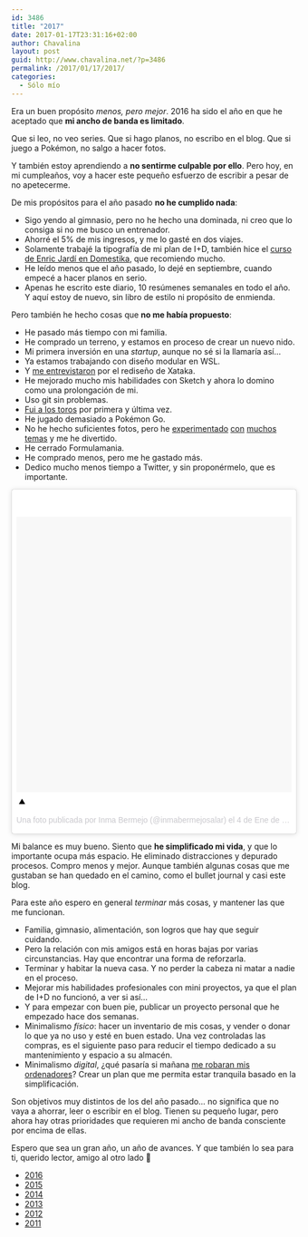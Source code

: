 ```yaml
---
id: 3486
title: "2017"
date: 2017-01-17T23:31:16+02:00
author: Chavalina
layout: post
guid: http://www.chavalina.net/?p=3486
permalink: /2017/01/17/2017/
categories:
  - Sólo mío
---
```

Era un buen propósito _menos, pero mejor_. 2016 ha sido el año en que he aceptado que **mi ancho de banda es limitado**.

Que si leo, no veo series. Que si hago planos, no escribo en el blog. Que si juego a Pokémon, no salgo a hacer fotos.

Y también estoy aprendiendo a **no sentirme culpable por ello**. Pero hoy, en mi cumpleaños, voy a hacer este pequeño esfuerzo de escribir a pesar de no apetecerme.

De mis propósitos para el año pasado **no he cumplido nada**:

  * Sigo yendo al gimnasio, pero no he hecho una dominada, ni creo que lo consiga si no me busco un entrenador.
  * Ahorré el 5% de mis ingresos, y me lo gasté en dos viajes.
  * Solamente trabajé la tipografía de mi plan de I+D, también hice el [curso de Enric Jardí en Domestika]("https://www.domestika.org/es/courses/91-como-elegir-tipografias”), que recomiendo mucho.
  * He leído menos que el año pasado, lo dejé en septiembre, cuando empecé a hacer planos en serio.
  * Apenas he escrito este diario, 10 resúmenes semanales en todo el año. Y aquí estoy de nuevo, sin libro de estilo ni propósito de enmienda.

Pero también he hecho cosas que **no me había propuesto**:

  * He pasado más tiempo con mi familia.
  * He comprado un terreno, y estamos en proceso de crear un nuevo nido.
  * Mi primera inversión en una _startup_, aunque no sé si la llamaría así…
  * Ya estamos trabajando con diseño modular en WSL.
  * Y [me entrevistaron]("http://mosaic.uoc.edu/2016/12/20/entrevista-a-inma-bermejo-redisenando-xataka/“) por el rediseño de Xataka.
  * He mejorado mucho mis habilidades con Sketch y ahora lo domino como una prolongación de mi.
  * Uso git sin problemas.
  * [Fui a los toros]("https://www.instagram.com/p/BHh_-3FAHb6/?taken-by=inmabermejosalar”) por primera y última vez.
  * He jugado demasiado a Pokémon Go.
  * No he hecho suficientes fotos, pero he [experimentado]("https://www.instagram.com/p/BDUHHkNtsn6/?taken-by=inmabermejosalar”) [con]("https://www.instagram.com/p/BDtXfDYNslv/?taken-by=inmabermejosalar”) [muchos]("https://www.instagram.com/p/BI45-JnApc1/?taken-by=inmabermejosalar”) [temas]("https://www.instagram.com/p/BI9pdjPAP8I/?taken-by=inmabermejosalar”) y me he divertido.
  * He cerrado Formulamania.
  * He comprado menos, pero me he gastado más.
  * Dedico mucho menos tiempo a Twitter, y sin proponérmelo, que es importante.

<blockquote class="instagram-media" style="background: #FFF; border: 0; border-radius: 3px; box-shadow: 0 0 1px 0 rgba(0,0,0,0.5),0 1px 10px 0 rgba(0,0,0,0.15); margin: 1px; max-width: 658px; padding: 0; width: calc(100% - 2px);" data-instgrm-captioned="" data-instgrm-version="7">
<div style="padding: 8px;">
<div style="background: #F8F8F8; line-height: 0; margin-top: 40px; padding: 50.0% 0; text-align: center; width: 100%;"></div>
<p style="margin: 8px 0 0 0; padding: 0 4px;"><a style="color: #000; font-family: Arial,sans-serif; font-size: 14px; font-style: normal; font-weight: normal; line-height: 17px; text-decoration: none; word-wrap: break-word;" href="https://www.instagram.com/p/BAH4JI8tsr3/" target="_blank">⛰</a></p>
<p style="color: #c9c8cd; font-family: Arial,sans-serif; font-size: 14px; line-height: 17px; margin-bottom: 0; margin-top: 8px; overflow: hidden; padding: 8px 0 7px; text-align: center; text-overflow: ellipsis; white-space: nowrap;">Una foto publicada por Inma Bermejo (@inmabermejosalar) el <time style="font-family: Arial,sans-serif; font-size: 14px; line-height: 17px;" datetime="2016-01-04T16:01:31+00:00">4 de Ene de 2016 a la(s) 8:01 PST</time></p>

</div></blockquote>
<script async defer src="//platform.instagram.com/en_US/embeds.js"></script>

Mi balance es muy bueno. Siento que **he simplificado mi vida**, y que lo importante ocupa más espacio. He eliminado distracciones y depurado procesos. Compro menos y mejor. Aunque también algunas cosas que me gustaban se han quedado en el camino, como el bullet journal y casi este blog.

Para este año espero en general _terminar_ más cosas, y mantener las que me funcionan.

  * Familia, gimnasio, alimentación, son logros que hay que seguir cuidando.
  * Pero la relación con mis amigos está en horas bajas por varias circunstancias. Hay que encontrar una forma de reforzarla.
  * Terminar y habitar la nueva casa. Y no perder la cabeza ni matar a nadie en el proceso.
  * Mejorar mis habilidades profesionales con mini proyectos, ya que el plan de I+D no funcionó, a ver si así…
  * Y para empezar con buen pie, publicar un proyecto personal que he empezado hace dos semanas.
  * Minimalismo _físico_: hacer un inventario de mis cosas, y vender o donar lo que ya no uso y esté en buen estado. Una vez controladas las compras, es el siguiente paso para reducir el tiempo dedicado a su mantenimiento y espacio a su almacén.
  * Minimalismo _digital_, ¿qué pasaría si mañana [me robaran mis ordenadores](https://levels.io/100-to-0-things/)? Crear un plan que me permita estar tranquila basado en la simplificación.

Son objetivos muy distintos de los del año pasado… no significa que no vaya a ahorrar, leer o escribir en el blog. Tienen su pequeño lugar, pero ahora hay otras prioridades que requieren mi ancho de banda consciente por encima de ellas.

Espero que sea un gran año, un año de avances. Y que también lo sea para ti, querido lector, amigo al otro lado 🙂

  * [2016](http://www.chavalina.net/2016/01/02/2016/)
  * [2015](http://www.chavalina.net/2015/01/01/2015/)
  * [2014](http://www.chavalina.net/2014/01/01/2014/)
  * [2013](http://www.chavalina.net/2012/12/31/2013/)
  * [2012](http://www.chavalina.net/2012/01/01/a-ver-que-nos-trae-el-2012/)
  * [2011](http://www.chavalina.net/2010/12/31/todo-pasa-y-todo-queda/)